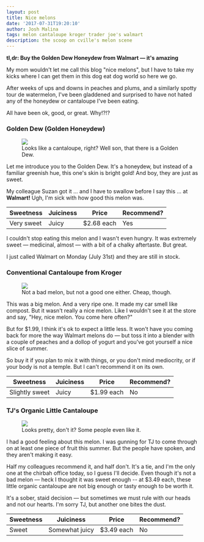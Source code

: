 ```yaml
---
layout: post
title: Nice melons
date: '2017-07-31T19:20:10'
author: Josh Malina
tags: melon cantaloupe kroger trader joe's walmart
description: the scoop on cville's melon scene
---
```


<b>tl,dr: Buy the Golden Dew Honeydew from Walmart — it's amazing</b>

My mom wouldn't let me call this blog "nice melons", but I have to take my kicks where I can get them in this dog eat dog world so here we go.

After weeks of ups and downs in peaches and plums, and a similarly spotty tour de watermelon, I've been gladdened and surprised to have not hated any of the honeydew or cantaloupe I've been eating. 

All have been ok, good, or great. Why!?!?

### Golden Dew (Golden Honeydew)

<figure><img src="/chirbah/assets/images/goldendew.jpg"><figcaption>Looks like a cantaloupe, right? Well son, that there is a Golden Dew.</figcaption></figure>

Let me introduce you to the Golden Dew. It's a honeydew, but instead of a familiar greenish hue, this one's skin is bright gold! And boy, they are just as sweet.

My colleague Suzan got it … and I have to swallow before I say this ... at <b>Walmart!</b> Ugh, I'm sick with how good this melon was. 

| Sweetness  | Juiciness | Price      | Recommend? |
| ---------- | --------- | ---------- | ---------- |
| Very sweet | Juicy     | $2.68 each | Yes        |

I couldn't stop eating this melon and I wasn't even hungry. It was extremely sweet — medicinal, almost — with a bit of a chalky aftertaste. But great. 

I just called Walmart on Monday (July 31st) and they are still in stock.

### Conventional Cantaloupe from Kroger

<figure><img src="/chirbah/assets/images/kroger_cantaloupe.jpg"><figcaption>Not a bad melon, but not a good one either. Cheap, though.</figcaption></figure>

This was a big melon. And a very ripe one. It made my car smell like compost. But it wasn't really a nice melon. Like I wouldn't see it at the store and say, "Hey, nice melon. You come here often?"

But for $1.99, I think it's ok to expect a little less. It won't have you coming back for more the way Walmart melons do — but toss it into a blender with a couple of peaches and a dollop of yogurt and you've got yourself a nice slice of summer. 

So buy it if you plan to mix it with things, or you don't mind mediocrity, or if your body is not a temple. But I can't recommend it on its own.

| Sweetness      | Juiciness | Price      | Recommend? |
| -------------- | --------- | ---------- | ---------- |
| Slightly sweet | Juicy     | $1.99 each | No         |

### TJ's Organic Little Cantaloupe

<figure><img src="/chirbah/assets/images/tj_org_cantaloupe.jpg"><figcaption>Looks pretty, don't it? Some people even like it.</figcaption></figure>

I had a good feeling about this melon. I was gunning for TJ to come through on at least one piece of fruit this summer. But the people have spoken, and they aren't making it easy.

Half my colleagues recommend it, and half don't. It's a tie, and I'm the only one at the chirbah office today, so I guess I'll decide. Even though it's not a bad melon — heck I thought it was sweet enough -- at $3.49 each, these little organic cantaloupe are not big enough or tasty enough to be worth it.

It's a sober, staid decision — but sometimes we must rule with our heads and not our hearts. I'm sorry TJ, but another one bites the dust.

| Sweetness | Juiciness      | Price      | Recommend? |
| --------- | -------------- | ---------- | ---------- |
| Sweet     | Somewhat juicy | $3.49 each | No         |


